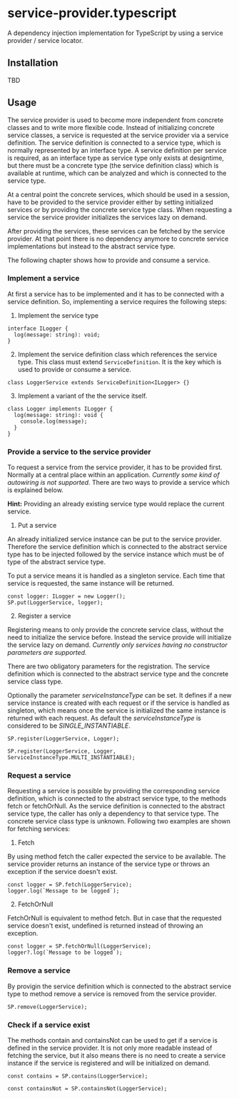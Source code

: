 # service-provider.typescript
A dependency injection implementation for TypeScript by using a service provider / service locator.

## Installation
TBD

## Usage
The service provider is used to become more independent from concrete classes and to write more flexible code. Instead of initializing concrete service classes, a service is requested at the service provider via a service definition. The service definition is connected to a service type, which is normally represented by an interface type. A service definition per service is required, as an interface type as service type only exists at designtime, but there must be a concrete type (the service definition class) which is available at runtime, which can be analyzed and which is connected to the service type.

At a central point the concrete services, which should be used in a session, have to be provided to the service provider either by setting initialized services or by providing the concrete service type class. When requesting a service the service provider initializes the services lazy on demand. 

After providing the services, these services can be fetched by the service provider. At that point there is no dependency anymore to concrete service implementations but instead to the abstract service type.

The following chapter shows how to provide and consume a service.

### Implement a service
At first a service has to be implemented and it has to be connected with a service definition.
So, implementing a service requires the following steps:

1. Implement the service type
```
interface ILogger {
  log(message: string): void;
}
```

2. Implement the service definition class which references the service type. This class must extend `ServiceDefinition`. It is the key which is used to provide or consume a service.
```
class LoggerService extends ServiceDefinition<ILogger> {}
```

3. Implement a variant of the the service itself.
```
class Logger implements ILogger {
  log(message: string): void {
    console.log(message);
  }
}
```

### Provide a service to the service provider
To request a service from the service provider, it has to be provided first. Normally at a central place within an application. *Currently some kind of autowiring is not supported.*
There are two ways to provide a service which is explained below.

**Hint:** Providing an already existing service type would replace the current service.

1. Put a service 

An already initialized service instance can be put to the service provider. Therefore the service definition which is connected to the abstract service type has to be injected followed by the service instance which must be of type of the abstract service type.

To put a service means it is handled as a singleton service. Each time that service is requested, the same instance will be returned.
```
const logger: ILogger = new Logger();
SP.put(LoggerService, logger);
```

2. Register a service

Registering means to only provide the concrete service class, without the need to initialize the service before. Instead the service provide will initialize the service lazy on demand. *Currently only services having no constructor parameters are supported.*

There are two obligatory parameters for the registration. The service definition which is connected to the abstract service type and the concrete service class type.

Optionally the parameter *serviceInstanceType* can be set. It defines if a new service instance is created with each request or if the service is handled as singleton, which means once the service is initialized the same instance is returned with each request. As default the *serviceInstanceType* is considered to be *SINGLE_INSTANTIABLE*.
```
SP.register(LoggerService, Logger);

SP.register(LoggerService, Logger, ServiceInstanceType.MULTI_INSTANTIABLE);
```

### Request a service
Requesting a service is possible by providing the corresponding service definition, which is connected to the abstract service type, to the methods fetch or fetchOrNull. As the service definition is connected to the abstract service type, the caller has only a dependency to that service type. The concrete service class type is unknown. Following two examples are shown for fetching services:

1. Fetch

By using method fetch the caller expected the service to be available. The service provider returns an instance of the service type or throws an exception if the service doesn't exist.
```
const logger = SP.fetch(LoggerService);
logger.log(`Message to be logged`);
```

2. FetchOrNull
 
FetchOrNull is equivalent to method fetch. But in case that the requested service doesn't exist, undefined is returned instead of throwing an exception.
```
const logger = SP.fetchOrNull(LoggerService);
logger?.log(`Message to be logged`);
```

### Remove a service
By provigin the service definition which is connected to the abstract service type to method remove a service is removed from the service provider.
```
SP.remove(LoggerService);
```

### Check if a service exist
The methods contain and containsNot can be used to get if a service is defined in the service provider. It is not only more readable instead of fetching the service, but it also means there is no need to create a service instance if the service is registered and will be initialized on demand.
```
const contains = SP.contains(LoggerService);

const containsNot = SP.containsNot(LoggerService);
```
